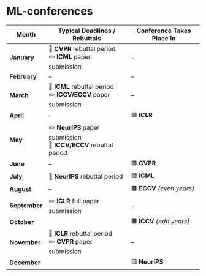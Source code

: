 # ML-conferences


| **Month**     | **Typical Deadlines / Rebuttals**                                                             | **Conference Takes Place In** |
| ------------- | --------------------------------------------------------------------------------------------- | ----------------------------- |
| **January**   | 🔁 **CVPR** rebuttal period<br>✏️ **ICML** paper submission<br>                                                               | –                             |
| **February**  | –                                                                                             | –                             |
| **March**     | 🔁 **ICML** rebuttal period<br>✏️ **ICCV/ECCV** paper submission   | –                             |
| **April**     | –                                                                                             | 🟩 **ICLR**                   |
| **May**       | ✏️ **NeurIPS** paper submission<br>🔁 **ICCV/ECCV** rebuttal period<br> |                |
| **June**      | –                                                                                             | 🟥 **CVPR**                   |
| **July**      | 🔁 **NeurIPS** rebuttal period                                                                | 🟦 **ICML**                   |
| **August**    | –                                                                                             | 🟫 **ECCV** *(even years)*    |
| **September** | ✏️ **ICLR** full paper submission                                                               | –                             |
| **October**   |                           | 🟧 **ICCV** *(odd years)*     |
| **November**  | 🔁 **ICLR** rebuttal period<br>✏️ **CVPR** paper submission<br> | –                             |
| **December**  |                                                    | 🟨 **NeurIPS**                |

